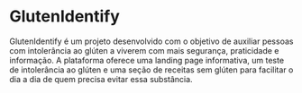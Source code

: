# GlutenIdentify
GlutenIdentify é um projeto desenvolvido com o objetivo de auxiliar pessoas com intolerância ao glúten a viverem com mais segurança, praticidade e informação. A plataforma oferece uma landing page informativa, um teste de intolerância ao glúten e uma seção de receitas sem glúten para facilitar o dia a dia de quem precisa evitar essa substância.
